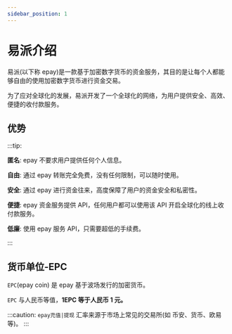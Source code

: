 ```yaml
---
sidebar_position: 1
---
```


# 易派介绍

易派(以下称 epay)是一款基于加密数字货币的资金服务，其目的是让每个人都能够自由的使用加密数字货币进行资金交易。

为了应对全球化的发展，易派开发了一个全球化的网络，为用户提供安全、高效、便捷的收付款服务。

## 优势

:::tip:

**匿名**: epay 不要求用户提供任何个人信息。

**自由**: 通过 epay 转账完全免费，没有任何限制，可以随时使用。

**安全**: 通过 epay 进行资金往来，高度保障了用户的资金安全和私密性。

**便捷**: epay 资金服务提供 API，任何用户都可以使用该 API 开启全球化的线上收付款服务。

**低廉**: 使用 epay 服务 API，只需要超低的手续费。

:::

## 货币单位-EPC

`EPC`(epay coin) 是 epay 基于波场发行的加密货币。

`EPC` 与人民币等值，**1EPC 等于人民币 1 元。**

:::caution:
`epay充值|提现` 汇率来源于市场上常见的交易所(如 币安、货币、欧易 等)。
:::
